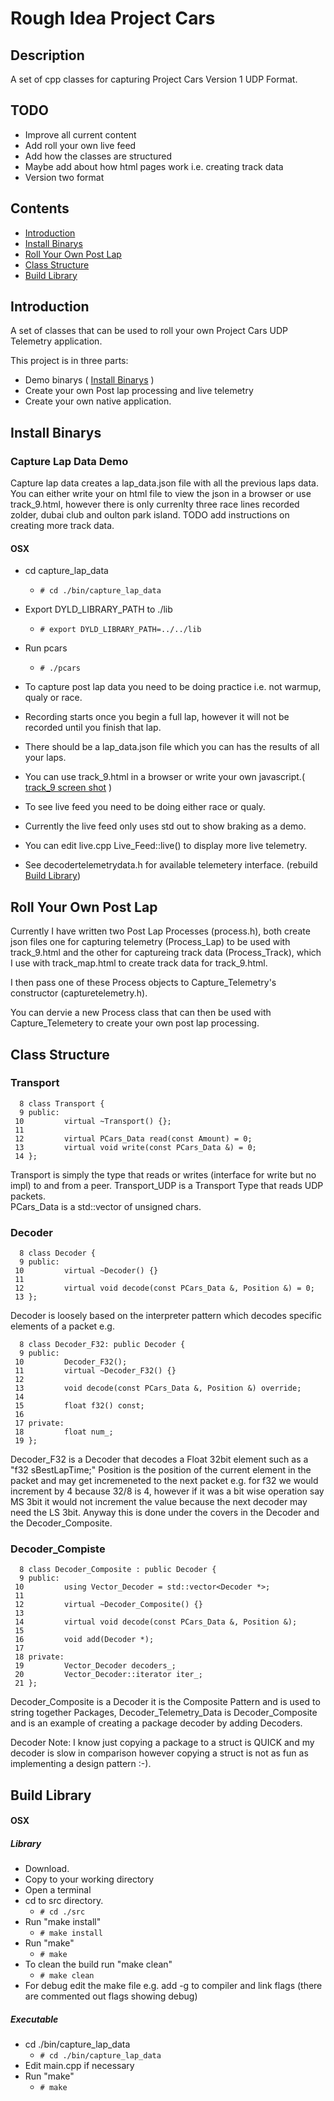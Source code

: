 # Rough Idea Project Cars

## Description

A set of cpp classes for capturing Project Cars Version 1 UDP Format.

## TODO

* Improve all current content
* Add roll your own live feed
* Add how the classes are structured
* Maybe add about how html pages work i.e. creating track data
* Version two format

## Contents
* [Introduction](#T-Introduction)
* [Install Binarys](#T-Installation)
* [Roll Your Own Post Lap](#T-post_lap)
* [Class Structure](#T-classes)
* [Build Library](#T-Build)

## <a name="T-Introduction"></a>Introduction

A set of classes that can be used to roll your own Project Cars UDP Telemetry application. 

This project is in three parts: 
* Demo binarys ( [Install Binarys](#T-Installation) )
* Create your own Post lap processing and live telemetry 
* Create your own native application.
  
## <a name="T-Installation"></a>Install Binarys

### Capture Lap Data Demo
Capture lap data creates a lap_data.json file with all the previous laps data.
You can either write your on html file to view the json in a browser or use track_9.html,
however there is only currenlty three race lines recorded zolder, dubai club and oulton park island. 
TODO add instructions on creating more track data.

#### OSX
* cd capture_lap_data
  * ```# cd ./bin/capture_lap_data```
* Export DYLD_LIBRARY_PATH to ./lib
  * ```# export DYLD_LIBRARY_PATH=../../lib```
* Run pcars
  * ```# ./pcars```
  
* To capture post lap data you need to be doing practice i.e. not warmup, qualy or race.
* Recording starts once you begin a full lap, however it will not be recorded until you finish that lap.
* There should be a lap_data.json file which you can has the results of all your laps.
* You can use track_9.html in a browser or write your own javascript.( [track_9 screen shot](img/track_9.png) )

* To see live feed you need to be doing either race or qualy. 
* Currently the live feed only uses std out to show braking as a demo.
* You can edit live.cpp Live_Feed::live() to display more live telemetry. 
* See decodertelemetrydata.h for available telemetery interface. (rebuild [Build Library](#T-Build))

## <a name="T-post_lap"></a>Roll Your Own Post Lap
Currently I have written two Post Lap Processes (process.h), both create json files one for capturing telemetry (Process_Lap) to be used with track_9.html and the other for captureing track data (Process_Track), which I use with track_map.html to create track data for track_9.html.  

I then pass one of these Process objects to Capture_Telemetry's constructor (capturetelemetry.h).

You can dervie a new Process class that can then be used with Capture_Telemetery to create your own post lap processing.

## <a name="T-classes"></a>Class Structure
### Transport

```
  8 class Transport {
  9 public:
 10         virtual ~Transport() {};
 11 
 12         virtual PCars_Data read(const Amount) = 0;
 13         virtual void write(const PCars_Data &) = 0;
 14 };
```

Transport is simply the type that reads or writes (interface for write but no impl) to and from a peer. 
Transport_UDP is a Transport Type that reads UDP packets.  
PCars_Data is a std::vector of unsigned chars.

### Decoder

```
  8 class Decoder {
  9 public:
 10         virtual ~Decoder() {}
 11 
 12         virtual void decode(const PCars_Data &, Position &) = 0;
 13 };
```

Decoder is loosely based on the interpreter pattern which decodes specific elements of a packet e.g.

```
  8 class Decoder_F32: public Decoder {
  9 public:
 10         Decoder_F32();
 11         virtual ~Decoder_F32() {}
 12 
 13         void decode(const PCars_Data &, Position &) override;
 14 
 15         float f32() const;
 16 
 17 private:
 18         float num_;
 19 };
``` 

Decoder_F32 is a Decoder that decodes a Float 32bit element such as a "f32   sBestLapTime;"
Position is the position of the current element in the packet and may get incremeneted to the next packet e.g. for f32 we would increment by 4 because 32/8 is 4, however if it was a bit wise operation say MS 3bit it would not increment the value because the next decoder may need the LS 3bit. Anyway this is done under the covers in the Decoder and the Decoder_Composite.

### Decoder_Compiste

```
  8 class Decoder_Composite : public Decoder {
  9 public:
 10         using Vector_Decoder = std::vector<Decoder *>;
 11 
 12         virtual ~Decoder_Composite() {}
 13 
 14         virtual void decode(const PCars_Data &, Position &);
 15 
 16         void add(Decoder *);
 17 
 18 private:
 19         Vector_Decoder decoders_;
 20         Vector_Decoder::iterator iter_;
 21 };

```

Decoder_Composite is a Decoder it is the Composite Pattern and is used to string together Packages, Decoder_Telemetry_Data is Decoder_Composite and is an example of creating a package decoder by adding Decoders.

Decoder Note: I know just copying a package to a struct is QUICK and my decoder is slow in comparison however copying a struct is not as fun as implementing a design pattern :-). 

## <a name="T-Build"></a>Build Library
#### OSX
##### Library
* Download.
* Copy to your working directory
* Open a terminal
* cd to src directory. 
  * ```# cd ./src```
* Run "make install"
  * ```# make install```
* Run "make"
  * ```# make```
* To clean the build run "make clean"
  * ```# make clean```
* For debug edit the make file e.g. add -g to compiler and link flags (there are commented out flags showing debug)
##### Executable
* cd ./bin/capture_lap_data
  * ```# cd ./bin/capture_lap_data```
* Edit main.cpp if necessary 
* Run "make"
  * ```# make```
